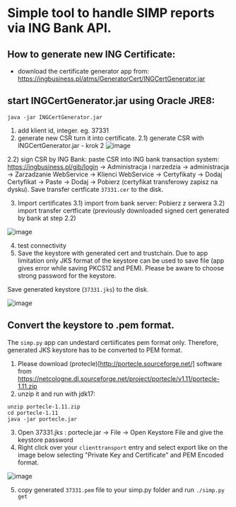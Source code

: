 # Simple tool to handle SIMP reports via ING Bank API.

## How to generate new ING Certificate:
- download the certificate generator app from: https://ingbusiness.pl/atms/GeneratorCert/INGCertGenerator.jar

## start INGCertGenerator.jar using Oracle JRE8:
```
java -jar INGCertGenerator.jar 
```

1) add klient id, integer. eg. 37331
2) generate new CSR turn it into certificate.
2.1) generate CSR with INGCertGenerator.jar - krok 2
![image](https://github.com/n4upl/ING_simp/assets/10530333/03a3563b-c7ec-4d80-acca-f8de11615c96)

2.2) sign CSR by ING Bank: paste CSR into ING bank transaction system:
https://ingbusiness.pl/gib/login -> Administracja i narzedzia -> administracja -> Zarzadzanie WebService -> Klienci WebService -> Certyfikaty -> Dodaj Certyfikat -> Paste -> Dodaj -> Pobierz (certyfikat transferowy zapisz na dysku). Save transfer certficate `37331.cer` to the disk.

3) Import certificates 
3.1) import from bank server: Pobierz z serwera
3.2) import transfer certficate (previously downloaded signed cert generated by bank at step 2.2)
  
![image](https://github.com/n4upl/ING_simp/assets/10530333/789fef1b-c4b0-471d-b5f2-6bfe249a6052)

4) test connectivity
5) Save the keystore with generated cert and trustchain.
Due to app limitation only JKS format of the keystore can be used to save file (app gives error while saving PKCS12 and PEM).
 Please be aware to choose strong password for the keystore.

Save generated keystore (`37331.jks`) to the disk.

![image](https://github.com/n4upl/ING_simp/assets/10530333/a3936bc9-07b0-496e-8d6c-449ef604519c)


## Convert the keystore to .pem format. 
The `simp.py` app can undestard certiificates pem format only. Therefore, generated JKS keystore has to be converted to PEM format.
1) Please download (protecle)[http://portecle.sourceforge.net/] software from https://netcologne.dl.sourceforge.net/project/portecle/v1.11/portecle-1.11.zip
2) unzip it and run with jdk17:

```
unzip portecle-1.11.zip
cd portecle-1.11
java -jar portecle.jar
```

3) Open 37331.jks : portecle.jar -> File -> Open Keystore File and give the keystore password 
4) Right click over your `clienttransport` entry and select export like on the image below selecting "Private Key and Certificate" and PEM Encoded format.

![image](https://github.com/n4upl/ING_simp/assets/10530333/f095ddc6-1dce-4f24-a00d-9183afd470d5)

5) copy generated `37331.pem` file to your simp.py folder and run `./simp.py get` 
